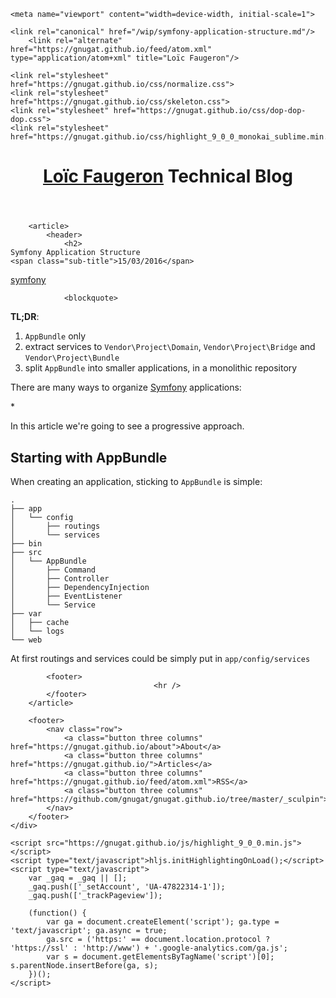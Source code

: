 <!DOCTYPE html>
<html lang="en">
<head>
    <meta charset="utf-8">
    <title>Symfony Application Structure &mdash; Loïc Faugeron &mdash; Technical Blog</title>
    <meta name="description" content="Technical articles about Symfony and TDD">
    <meta name="author" content="Loïc Faugeron">

    <meta name="viewport" content="width=device-width, initial-scale=1">

    <link rel="canonical" href="/wip/symfony-application-structure.md"/>
        <link rel="alternate" href="https://gnugat.github.io/feed/atom.xml" type="application/atom+xml" title="Loïc Faugeron"/>
    
    <link rel="stylesheet" href="https://gnugat.github.io/css/normalize.css">
    <link rel="stylesheet" href="https://gnugat.github.io/css/skeleton.css">
    <link rel="stylesheet" href="https://gnugat.github.io/css/dop-dop-dop.css">
    <link rel="stylesheet" href="https://gnugat.github.io/css/highlight_9_0_0_monokai_sublime.min.css">
</head>
<body>
    <div class="container">
        <header class="title">
            <h1>
                <a href="https://gnugat.github.io/">Loïc Faugeron</a>
                <span class="sub-title">Technical Blog</span>
            </h1>
        </header>

        <article>
            <header>
                <h2>
    Symfony Application Structure
    <span class="sub-title">15/03/2016</span>
</h2>
                            <nav>
                                                            <a class="button " href="https://gnugat.github.io/tags/symfony">symfony</a>
                    </nav>
                </header>

                <blockquote>
  <p><strong>TL;DR</strong>:</p>
  
  <ol>
  <li><code>AppBundle</code> only</li>
  <li>extract services to <code>Vendor\Project\Domain</code>, <code>Vendor\Project\Bridge</code> and <code>Vendor\Project\Bundle</code></li>
  <li>split <code>AppBundle</code> into smaller applications, in a monolithic repository</li>
  </ol>
</blockquote>

<p>There are many ways to organize <a href="http://symfony.com">Symfony</a> applications:</p>

<p>*</p>

<p>In this article we're going to see a progressive approach.</p>

<h2 id="starting-with-appbundle">Starting with AppBundle</h2>

<p>When creating an application, sticking to <code>AppBundle</code> is simple:</p>

<pre><code>.
├── app
│   └── config
│       ├── routings
│       └── services
├── bin
├── src
│   └── AppBundle
│       ├── Command
│       ├── Controller
│       ├── DependencyInjection
│       ├── EventListener
│       └── Service
├── var
│   ├── cache
│   └── logs
└── web
</code></pre>

<p>At first routings and services could be simply put in <code>app/config/services</code></p>


            <footer>
                                    <hr />
            </footer>
        </article>

        <footer>
            <nav class="row">
                <a class="button three columns" href="https://gnugat.github.io/about">About</a>
                <a class="button three columns" href="https://gnugat.github.io/">Articles</a>
                <a class="button three columns" href="https://gnugat.github.io/feed/atom.xml">RSS</a>
                <a class="button three columns" href="https://github.com/gnugat/gnugat.github.io/tree/master/_sculpin">Sources</a>
            </nav>
        </footer>
    </div>

    <script src="https://gnugat.github.io/js/highlight_9_0_0.min.js"></script>
    <script type="text/javascript">hljs.initHighlightingOnLoad();</script>
    <script type="text/javascript">
        var _gaq = _gaq || [];
        _gaq.push(['_setAccount', 'UA-47822314-1']);
        _gaq.push(['_trackPageview']);

        (function() {
            var ga = document.createElement('script'); ga.type = 'text/javascript'; ga.async = true;
            ga.src = ('https:' == document.location.protocol ? 'https://ssl' : 'http://www') + '.google-analytics.com/ga.js';
            var s = document.getElementsByTagName('script')[0]; s.parentNode.insertBefore(ga, s);
        })();
    </script>
</body>
</html>
